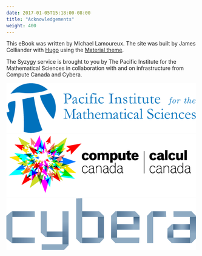 ```yaml
---
date: 2017-01-05T15:18:00-08:00
title: "Acknowledgements"
weight: 400
---
```


This eBook was written by Michael Lamoureux. The site was built by James Colliander with [Hugo](https://www.gohugo.io/) using the [Material theme](http://github.com/digitalcraftsman/hugo-material-docs).

The Syzygy service is brought to you by The Pacific Institute for the Mathematical Sciences in collaboration with and on infrastructure from Compute Canada and Cybera.



<img src="/img/logos/pims-horiz.png" alt="PIMS logo" width=500 height="">
<img src="/img/logos/biligual-cc-web-logo-flat-white.png" alt="Compute Canada logo" width=500 height="">
<img src="/img/logos/cybera-png-main.png" alt="Cybera logo" width=500 height="">
